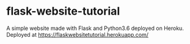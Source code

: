 # flask-website-tutorial
A simple website made with Flask and Python3.6 deployed on Heroku.
Deployed at https://flaskwebsitetutorial.herokuapp.com/
